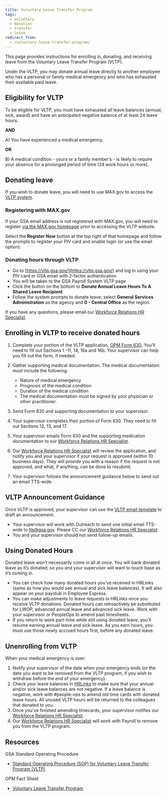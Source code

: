 ```yaml
---
title: Voluntary Leave Transfer Program
tags:
  - voluntary
  - donation
  - transfer
  - leave
redirect_from:
  - /voluntary-leave-transfer-program/
---
```


This page provides instructions for enrolling in, donating, and receiving leave from the Voluntary Leave Transfer Program (VLTP).

Under the VLTP, you may donate annual leave directly to another employee who has a personal or family medical emergency and who has exhausted their available paid leave.

## Eligibility for VLTP

To be eligible for VLTP, you must have exhausted all leave balances (annual, sick, award) and have an anticipated negative balance of at least 24 leave hours.

**AND**

A) You have experienced a medical emergency.

**OR**

B) A medical condition - yours or a family member’s - is likely to require your absence for a prolonged period of time (24 work hours or more).

## Donating leave

If you wish to donate leave, you will need to use MAX.gov to access the [VLTP system](https://vltp.gsa.gov/).

### Registering with MAX.gov

If your GSA email address is not registered with MAX.gov, you will need to register [via the MAX.gov homepage](https://portal.max.gov/portal/home) prior to accessing the VLTP website.

Select the **Register Now** button at the top right of that homepage and follow the prompts to register your PIV card and enable login (or use the email option).

### Donating hours through VLTP

- Go to [https://vltp.gsa.gov/](https://vltp.gsa.gov/) and log in using your PIV card or GSA email with 2-factor authentication
- You will be taken to the GSA Payroll System VLTP page
- Click the button on the bottom to **Donate Annual Leave Hours To A Shared Leave Recipient**
- Follow the system prompts to donate leave; select **General Services Administration** as the agency and **0 - Central Office** as the region.

If you have any questions, please email our [Workforce Relations HR Specialist](https://docs.google.com/document/d/15glvq9UakKUN8XTRTa6gRkhBHm2whhQyAGmf8ibTtBs/edit).

## Enrolling in VLTP to receive donated hours

1. Complete your portion of the VLTP application, [OPM Form 630](https://www.opm.gov/forms/pdf_fill/opm630.pdf). You'll need to fill out Sections 1 -11, 14, 16a and 16b. Your supervisor can help you fill out the form, if needed.
2. Gather supporting medical documentation. The medical documentation must include the following:

   - Nature of medical emergency
   - Prognosis of the medical condition
   - Duration of the medical condition
   - The medical documentation must be signed by your physician or other practitioner.

3. Send Form 630 and supporting documentation to your supervisor.
4. Your supervisor completes their portion of Form 630. They need to fill out Sections 12, 13, and 17.
5. Your supervisor emails Form 630 and the supporting medication documentation to our [Workforce Relations HR Specialist](https://docs.google.com/document/d/15glvq9UakKUN8XTRTa6gRkhBHm2whhQyAGmf8ibTtBs/edit).
6. Our [Workforce Relations HR Specialist](https://docs.google.com/document/d/15glvq9UakKUN8XTRTa6gRkhBHm2whhQyAGmf8ibTtBs/edit) will review the application, and notify you and your supervisor if your request is approved (within 10 business days). They will provide you with a reason if the request is not approved, and what, if anything, can be done to resubmit.
7. Your supervisor follows the announcement guidance below to send out an email TTS-wide.

## VLTP Announcement Guidance

Once VLTP is approved, your supervisor can use the [VLTP email template](https://docs.google.com/document/d/1eKSbEvUUibZ0LDGqwS_3UO9iBMdYc5VfLN8aNttEQVs/edit) to draft an announcement.

- Your supervisor will work with Outreach to send one initial email TTS-wide to tts@gsa.gov. Please CC our [Workforce Relations HR Specialist](https://docs.google.com/document/d/15glvq9UakKUN8XTRTa6gRkhBHm2whhQyAGmf8ibTtBs/edit).
- You and your supervisor should not send follow-up emails.

## Using Donated Hours

Donated leave won’t necessarily come in all at once. You will bank donated leave as it’s donated; so you and your supervisor will want to touch base as it’s coming in.

- You can check how many donated hours you’ve received in HRLinks (same as how you would see annual and sick leave balances). It will also appear on your paystub in Employee Express.
- You can make adjustments to leave requests in HRLinks once you receive VLTP donations. Donated hours can retroactively be substituted for LWOP, advanced annual leave and advanced sick leave. Work with your supervisor or PeopleOps to amend past timesheets.
- If you return to work part-time while still using donated leave, you’ll resume earning annual leave and sick leave. As you earn hours, you must use those newly accrued hours first, before any donated leave.

## Unenrolling from VLTP

When your medical emergency is over:

1. Notify your supervisor of the date when your emergency ends (or the date you want to be removed from the VLTP program, if you wish to withdraw before the end of your emergency).
1. Check your leave balances in [HRLinks](https://hrlinks.gsa.gov/) to make sure that your annual and/or sick leave balances are _not_ negative. If a leave balance is negative, work with #people-ops to amend old time cards with donated leave hours. All unused VLTP hours will be returned to the colleagues that donated to you.
1. Once you’ve finished amending timecards, your supervisor notifies our [Workforce Relations HR Specialist](https://docs.google.com/document/d/15glvq9UakKUN8XTRTa6gRkhBHm2whhQyAGmf8ibTtBs/edit).
1. Our [Workforce Relations HR Specialist](https://docs.google.com/document/d/15glvq9UakKUN8XTRTa6gRkhBHm2whhQyAGmf8ibTtBs/edit) will work with Payroll to remove you from the VLTP program.

## Resources

GSA Standard Operating Procedure

- [Standard Operating Procedure (SOP) for Voluntary Leave Transfer Program (VLTP)](https://insite.gsa.gov/cdnstatic/insite/SOP_VLTP.pdf)

OPM Fact Sheet

- [Voluntary Leave Transfer Program](https://www.opm.gov/policy-data-oversight/pay-leave/leave-administration/fact-sheets/voluntary-leave-transfer-program/)
